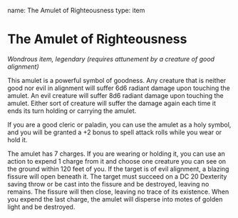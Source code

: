 name: The Amulet of Righteousness
type: item

# The Amulet of Righteousness
_Wondrous item, legendary (requires attunement by a creature of good alignment)_ 

This amulet is a powerful symbol of goodness. Any creature that is neither good nor evil in alignment will suffer 6d6 radiant damage upon touching the amulet. An evil creature will suffer 8d6 radiant damage upon touching the amulet. Either sort of creature will suffer the damage again each time it ends its turn holding or carrying the amulet.

If you are a good cleric or paladin, you can use the amulet as a holy symbol, and you will be granted a +2 bonus to spell attack rolls while you wear or hold it.

The amulet has 7 charges. If you are wearing or holding it, you can use an action to expend 1 charge from it and choose one creature you can see on the ground within 120 feet of you. If the target is of evil alignment, a blazing fissure will open beneath it. The target must succeed on a DC 20 Dexterity saving throw or be cast into the fissure and be destroyed, leaving no remains. The fissure will then close, leaving no trace of its existence. When you expend the last charge, the amulet will disperse into motes of golden light and be destroyed. 
